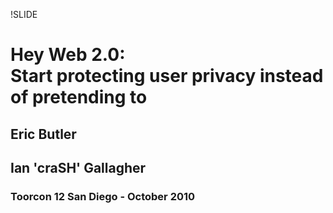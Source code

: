 !SLIDE
# Hey Web 2.0: <br/>Start protecting user privacy instead of pretending to #

## Eric Butler ##
## Ian 'craSH' Gallagher ##

### Toorcon 12 San Diego - October 2010 ###
